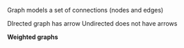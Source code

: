Graph models a set of connections (nodes and edges)

DIrected graph has arrow
Undirected does not have arrows


**Weighted graphs**

